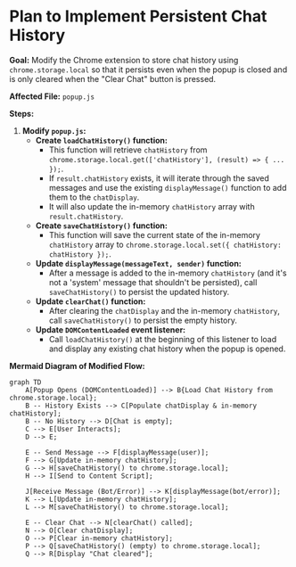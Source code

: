 # Plan to Implement Persistent Chat History

**Goal:** Modify the Chrome extension to store chat history using `chrome.storage.local` so that it persists even when the popup is closed and is only cleared when the "Clear Chat" button is pressed.

**Affected File:** `popup.js`

**Steps:**

1.  **Modify `popup.js`:**
    - **Create `loadChatHistory()` function:**
      - This function will retrieve `chatHistory` from `chrome.storage.local.get(['chatHistory'], (result) => { ... });`.
      - If `result.chatHistory` exists, it will iterate through the saved messages and use the existing `displayMessage()` function to add them to the `chatDisplay`.
      - It will also update the in-memory `chatHistory` array with `result.chatHistory`.
    - **Create `saveChatHistory()` function:**
      - This function will save the current state of the in-memory `chatHistory` array to `chrome.storage.local.set({ chatHistory: chatHistory });`.
    - **Update `displayMessage(messageText, sender)` function:**
      - After a message is added to the in-memory `chatHistory` (and it's not a 'system' message that shouldn't be persisted), call `saveChatHistory()` to persist the updated history.
    - **Update `clearChat()` function:**
      - After clearing the `chatDisplay` and the in-memory `chatHistory`, call `saveChatHistory()` to persist the empty history.
    - **Update `DOMContentLoaded` event listener:**
      - Call `loadChatHistory()` at the beginning of this listener to load and display any existing chat history when the popup is opened.

**Mermaid Diagram of Modified Flow:**

```mermaid
graph TD
    A[Popup Opens (DOMContentLoaded)] --> B{Load Chat History from chrome.storage.local};
    B -- History Exists --> C[Populate chatDisplay & in-memory chatHistory];
    B -- No History --> D[Chat is empty];
    C --> E[User Interacts];
    D --> E;

    E -- Send Message --> F[displayMessage(user)];
    F --> G[Update in-memory chatHistory];
    G --> H[saveChatHistory() to chrome.storage.local];
    H --> I[Send to Content Script];

    J[Receive Message (Bot/Error)] --> K[displayMessage(bot/error)];
    K --> L[Update in-memory chatHistory];
    L --> M[saveChatHistory() to chrome.storage.local];

    E -- Clear Chat --> N[clearChat() called];
    N --> O[Clear chatDisplay];
    O --> P[Clear in-memory chatHistory];
    P --> Q[saveChatHistory() (empty) to chrome.storage.local];
    Q --> R[Display "Chat cleared"];
```
